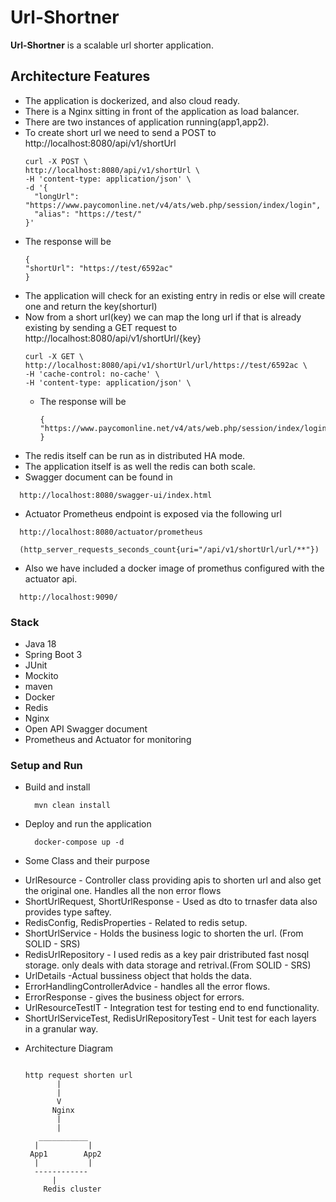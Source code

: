 # Url-Shortner

**Url-Shortner** is a scalable url shorter application.

## Architecture Features

* The application is dockerized, and also cloud ready.
* There is a Nginx sitting in front of the application as load balancer.
* There are two instances of application running(app1,app2).
* To create short url we need to send a POST to http://localhost:8080/api/v1/shortUrl
  ```
  curl -X POST \
  http://localhost:8080/api/v1/shortUrl \
  -H 'content-type: application/json' \
  -d '{
    "longUrl": "https://www.paycomonline.net/v4/ats/web.php/session/index/login",
    "alias": "https://test/"
  }'
  ```
* The response will be
  ```
  {
  "shortUrl": "https://test/6592ac"
  }
   ```
* The application will check for an existing entry in redis or else will create one and return the key(shorturl)
* Now from a short url(key) we can map the long url if that is already existing by sending a GET request
  to http://localhost:8080/api/v1/shortUrl/{key}
  ``` 
  curl -X GET \
  http://localhost:8080/api/v1/shortUrl/url/https://test/6592ac \
  -H 'cache-control: no-cache' \
  -H 'content-type: application/json' \
  ```
  * The response will be
    ```
    {
    "https://www.paycomonline.net/v4/ats/web.php/session/index/login"
    }
     ```
* The redis itself can be run as in distributed HA mode.
* The application itself is as well the redis can both scale.
* Swagger document can be found in

``` 
  http://localhost:8080/swagger-ui/index.html
``` 

* Actuator Prometheus endpoint is exposed via the following url

``` 
  http://localhost:8080/actuator/prometheus
  
  (http_server_requests_seconds_count{uri="/api/v1/shortUrl/url/**"})
``` 

* Also we have included a docker image of promethus configured with the actuator api.

``` 
  http://localhost:9090/
``` 

### Stack

* Java 18
* Spring Boot 3
* JUnit
* Mockito
* maven
* Docker
* Redis
* Nginx
* Open API Swagger document
* Prometheus and Actuator for monitoring

### Setup and Run

* Build and install
  ```
    mvn clean install
  ```
* Deploy and run the application
  ```
    docker-compose up -d 
  ```
*  Some Class and their purpose
- UrlResource - Controller class providing apis to shorten url and also get the original one. Handles all the non error flows
- ShortUrlRequest, ShortUrlResponse - Used as dto to trnasfer data also provides type saftey.
- RedisConfig, RedisProperties - Related to redis setup.
- ShortUrlService - Holds the business logic to shorten the url. (From SOLID - SRS)
- RedisUrlRepository - I used redis as a key pair dristributed fast nosql storage. only deals with data storage and retrival.(From SOLID - SRS)
- UrlDetails -Actual bussiness object that holds the data.
- ErrorHandlingControllerAdvice - handles all the error flows.
- ErrorResponse - gives the business object for errors.
- UrlResourceTestIT - Integration test for testing end to end functionality.
- ShortUrlServiceTest, RedisUrlRepositoryTest - Unit test for each layers in a granular way.

* Architecture Diagram
  ```

  http request shorten url
         |
         |
         V
        Nginx
         |
         |
     ___________
    |           |
   App1        App2
    |           |
    ------------
        |
      Redis cluster

```
